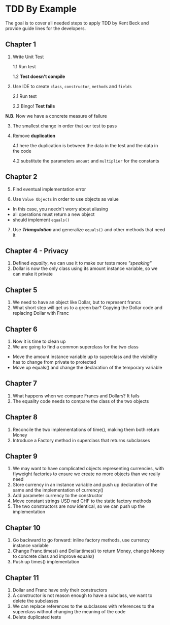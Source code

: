 # TDD By Example
The goal is to cover all needed steps to apply TDD by Kent Beck and provide guide lines for the developers.

## Chapter 1
1. Write Unit Test
   
   1.1 Run test 
   
   1.2 **Test doesn't compile**
   

2. Use IDE to create `class`, `constructor`, `methods` and `fields`

   2.1 Run test
   
   2.2 Bingo! **Test fails**

**N.B.** Now we have a concrete measure of failure 


3. The smallest change in order that our test to pass


4. Remove **duplication**
   
   4.1 here the duplication is between the data in the test and the data in the code

   4.2 substitute the parameters `amount` and `multiplier` for the constants

## Chapter 2
5. Find eventual implementation error


6. Use `Value Objects` in order to use objects as value
  - In this case, you needn't worry about aliasing
  - all operations must return a new object
  - should implement `equals()`


7. Use ***Triangulation*** and generalize `equals()` and other methods that need it 

## Chapter 4 - Privacy
1. Defined *equality*, we can use it to make our tests more *"speaking"*
2. Dollar is now the only class using its amount instance variable, so we can make it private

## Chapter 5
1. We need to have an object like Dollar, but to represent francs
2. What short step will get us to a green bar? Copying the Dollar code and replacing Dollar with Franc

## Chapter 6

1. Now it is time to clean up
2. We are going to find a common superclass for the two class
  - Move the amount instance variable up to superclass and the visibility has to change from private to protected
  - Move up equals() and change the declaration of the temporary variable

## Chapter 7

1. What happens when we compare Francs and Dollars? It fails
2. The equality code needs to compare the class of the two objects

## Chapter 8
1. Reconcile the two implementations of time(), making them both return Money
2. Introduce a Factory method in superclass that returns subclasses

## Chapter 9
1. We may want to have complicated objects representing currencies, with flyweight factories to ensure we create no more objects than we really need
2. Store currency in an instance variable and push up declaration of the same and the implementation of currency()
3. Add parameter currency to the constructor
4. Move constant strings USD nad CHF to the static factory methods
5. The two constructors are now identical, so we can push up the implementation

## Chapter 10
1. Go backward to go forward: inline factory methods, use currency instance variable
2. Change Franc.times() and Dollar.times() to return Money, change Money to concrete class and improve equals()
3. Push up times() implementation

## Chapter 11
1. Dollar and Franc have only their constructors
2. A constructor is not reason enough to have a subclass, we want to delete the subclasses
3. We can replace references to the subclasses with references to the superclass without changing the meaning of the code
4. Delete duplicated tests